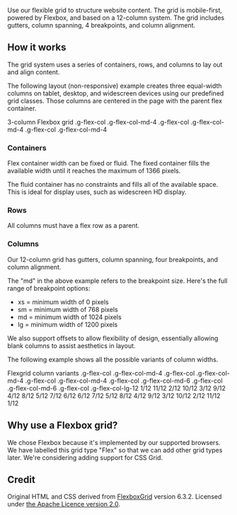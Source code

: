 <P styleSize="large">Use our flexible grid to structure website content. The grid is mobile-first, powered by Flexbox, and based on a 12-column system. The grid includes gutters, column spanning, 4 breakpoints, and column alignment.</P>

## How it works

The grid system uses a series of containers, rows, and columns to lay out and align content.

The following layout (non-responsive) example creates three equal-width columns on tablet, desktop, and widescreen devices using our predefined grid classes. Those columns are centered in the page with the parent flex container.

<div class="flexgrid-preview">
<ExampleContainer>
    <ExampleHeading>3-column Flexbox grid</ExampleHeading>
    <Example title="Example: 3-column Flexbox grid">
        <FlexContainer width="fixed">
            <FlexRow>
                <FlexColumn xs="4" sm="4" md="4" lg="4"> .g-flex-col .g-flex-col-md-4 </FlexColumn>
                <FlexColumn xs="4" sm="4" md="4" lg="4"> .g-flex-col .g-flex-col-md-4 </FlexColumn>
                <FlexColumn xs="4" sm="4" md="4" lg="4"> .g-flex-col .g-flex-col-md-4 </FlexColumn>
            </FlexRow>
        </FlexContainer>
    </Example>
</ExampleContainer>
</div>

### Containers

Flex container width can be fixed or fluid. The fixed container fills the available width until it reaches the maximum of 1366 pixels.

The fluid container has no constraints and fills all of the available space. This is ideal for display uses, such as widescreen HD display.

### Rows

All columns must have a flex row as a parent.

### Columns

Our 12-column grid has gutters, column spanning, four breakpoints, and column alignment.

The "md" in the above example refers to the breakpoint size. Here's the full range of breakpoint options:

- xs = minimum width of 0 pixels
- sm = minimum width of 768 pixels
- md = minimum width of 1024 pixels
- lg = minimum width of 1200 pixels

We also support offsets to allow flexibility of design, essentially allowing blank columns to assist aesthetics in layout.

The following example shows all the possible variants of column widths.

<div class="flexgrid-preview">
<ExampleContainer>
    <ExampleHeading>Flexgrid column variants</ExampleHeading>
    <Example title="Example: Flexgrid column variants (Flexbox grid)">
        <FlexContainer width="fixed">
            <FlexRow>
                <FlexColumn xs="4" sm="4" md="4" lg="4"> .g-flex-col .g-flex-col-md-4 </FlexColumn>
                <FlexColumn xs="4" sm="4" md="4" lg="4"> .g-flex-col .g-flex-col-md-4 </FlexColumn>
                <FlexColumn xs="4" sm="4" md="4" lg="4"> .g-flex-col .g-flex-col-md-4 </FlexColumn>
                <FlexColumn xs="6" sm="6" md="6" lg="6"> .g-flex-col .g-flex-col-md-6 </FlexColumn>
                <FlexColumn xs="6" sm="6" md="6" lg="6"> .g-flex-col .g-flex-col-md-6 </FlexColumn>
                <FlexColumn xs="12" sm="12" md="12" lg="12"> .g-flex-col .g-flex-col-lg-12 </FlexColumn>
                <FlexColumn xs="1" sm="1" md="1" lg="1"> 1/12 </FlexColumn>
                <FlexColumn xs="11" sm="11" md="11" lg="11"> 11/12 </FlexColumn>
                <FlexColumn xs="2" sm="2" md="2" lg="2"> 2/12 </FlexColumn>
                <FlexColumn xs="10" sm="10" md="10" lg="10"> 10/12 </FlexColumn>
                <FlexColumn xs="3" sm="3" md="3" lg="3"> 3/12 </FlexColumn>
                <FlexColumn xs="9" sm="9" md="9" lg="9"> 9/12 </FlexColumn>
                <FlexColumn xs="4" sm="4" md="4" lg="4"> 4/12 </FlexColumn>
                <FlexColumn xs="8" sm="8" md="8" lg="8"> 8/12 </FlexColumn>
                <FlexColumn xs="5" sm="5" md="5" lg="5"> 5/12 </FlexColumn>
                <FlexColumn xs="7" sm="7" md="7" lg="7"> 7/12 </FlexColumn>
                <FlexColumn xs="6" sm="6" md="6" lg="6"> 6/12 </FlexColumn>
                <FlexColumn xs="6" sm="6" md="6" lg="6"> 6/12 </FlexColumn>
                <FlexColumn xs="7" sm="7" md="7" lg="7"> 7/12 </FlexColumn>
                <FlexColumn xs="5" sm="5" md="5" lg="5"> 5/12 </FlexColumn>
                <FlexColumn xs="8" sm="8" md="8" lg="8"> 8/12 </FlexColumn>
                <FlexColumn xs="4" sm="4" md="4" lg="4"> 4/12 </FlexColumn>
                <FlexColumn xs="9" sm="9" md="9" lg="9"> 9/12 </FlexColumn>
                <FlexColumn xs="3" sm="3" md="3" lg="3"> 3/12 </FlexColumn>
                <FlexColumn xs="10" sm="10" md="10" lg="10"> 10/12 </FlexColumn>
                <FlexColumn xs="2" sm="2" md="2" lg="2"> 2/12 </FlexColumn>
                <FlexColumn xs="11" sm="11" md="11" lg="11"> 11/12 </FlexColumn>
                <FlexColumn xs="1" sm="1" md="1" lg="1"> 1/12 </FlexColumn>
            </FlexRow>
        </FlexContainer>
    </Example>
</ExampleContainer>
</div>

## Why use a Flexbox grid?

We chose Flexbox because it's implemented by our supported browsers. We have labelled this grid type "Flex" so that we can add other grid types later. We're considering adding support for CSS Grid.

## Credit

Original HTML and CSS derived from [FlexboxGrid](http://flexboxgrid.com/) version 6.3.2. Licensed under [the Apache Licence version 2.0](https://github.com/kristoferjoseph/flexboxgrid).
